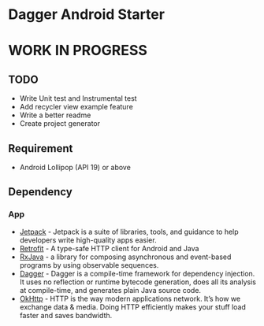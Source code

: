 # Dagger Android Starter

# WORK IN PROGRESS

## TODO
* Write Unit test and Instrumental test
* Add recycler view example feature
* Write a better readme
* Create project generator

## Requirement
* Android Lollipop (API 19) or above

## Dependency

### App
* [Jetpack](https://developer.android.com/jetpack/?gclid=CjwKCAjwtajrBRBVEiwA8w2Q8E7yXdD2mDo40oB3ZFEMv7CkG_5_yG8fogXFI6C2fYIIVHbK0KOiExoCiTIQAvD_BwE) - Jetpack is a suite of libraries, tools, and guidance to help developers write high-quality apps easier.
* [Retrofit](https://github.com/square/retrofit) - A type-safe HTTP client for Android and Java
* [RxJava](https://github.com/ReactiveX/RxJava) - a library for composing asynchronous and event-based programs by using observable sequences.
* [Dagger](https://github.com/google/dagger) - Dagger is a compile-time framework for dependency injection. It uses no reflection or runtime bytecode generation, does all its analysis at compile-time, and generates plain Java source code.
* [OkHttp](https://github.com/square/okhttp/) - HTTP is the way modern applications network. It’s how we exchange data & media. Doing HTTP efficiently makes your stuff load faster and saves bandwidth.
